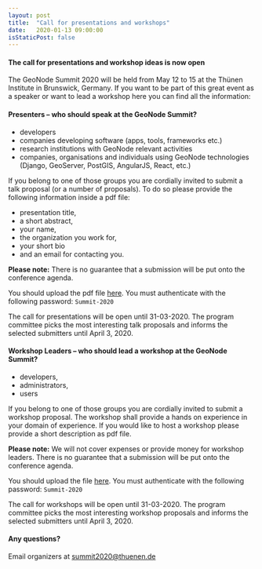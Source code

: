 ```yaml
---
layout: post
title:  "Call for presentations and workshops"
date:   2020-01-13 09:00:00
isStaticPost: false
---
```

#### The call for presentations and workshop ideas is now open

The GeoNode Summit 2020 will be held from May 12 to 15 at the Thünen Institute in Brunswick, Germany. If you want to be part of this great event as a speaker or want to lead a workshop here you can find all the information:

#### Presenters – who should speak at the GeoNode Summit?

* developers
* companies developing software (apps, tools, frameworks etc.)
* research institutions with GeoNode relevant activities
* companies, organisations and individuals using GeoNode technologies (Django, GeoServer, PostGIS, AngularJS, React, etc.)

If you belong to one of those groups you are cordially invited to submit a talk proposal (or a number of proposals). To do so please provide the following information inside a pdf file:

* presentation title,
* a short abstract,
* your name,
* the organization you work for,
* your short bio
* and an email for contacting you.

**Please note:** There is no guarantee that a submission will be put onto the conference agenda.

You should upload the pdf file [here](https://tc.thuenen.de/index.php/s/7zbkY6q6FwBXiN5). You must authenticate with the following password: `Summit-2020`

The call for presentations will be open until 31-03-2020. The program committee picks the most interesting talk proposals and informs the selected submitters until April 3, 2020.

#### Workshop Leaders – who should lead a workshop at the GeoNode Summit?

* developers,
* administrators,
* users

If you belong to one of those groups you are cordially invited to submit a workshop proposal. The workshop shall provide a hands on experience in your domain of experience.
If you would like to host a workshop please provide a short description as pdf file.

**Please note:** We will not cover expenses or provide money for workshop leaders. There is no guarantee that a submission will be put onto the conference agenda.

You should upload the file [here](https://tc.thuenen.de/index.php/s/7zbkY6q6FwBXiN5). You must authenticate with the following password: `Summit-2020`

The call for workshops will be open until 31-03-2020. The program committee picks the most interesting workshop proposals and informs the selected submitters until April 3, 2020.

#### Any questions?
Email organizers at [summit2020@thuenen.de](mailto:summit2020@thuenen.de)

